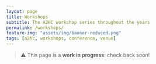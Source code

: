 ```yaml
---
layout: page
title: Workshops
subtitle: The A2HC workshop series throughout the years
permalink: /workshops/
feature-img: "assets/img/banner-reduced.png"
tags: [a2hc, workshops, conference, venue]
---
```


> ⚠️ This page is a **work in progress**: check back soon!